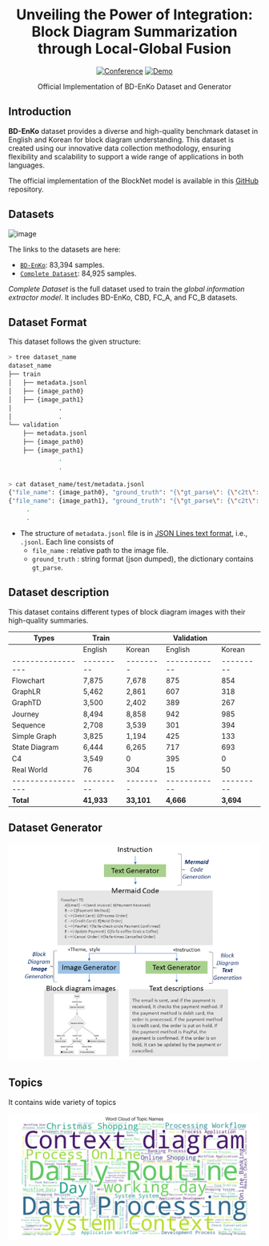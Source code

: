 <div align="center">
    
# Unveiling the Power of Integration: Block Diagram Summarization through Local-Global Fusion

[![Conference](https://img.shields.io/badge/ACL-2024-blue)](#how-to-cite)
[![Demo](https://img.shields.io/badge/Demo-Gradio-brightgreen)](#demo)

Official Implementation of BD-EnKo Dataset and Generator

</div>

## Introduction

**BD-EnKo** dataset provides a diverse and high-quality benchmark dataset in English and Korean for block diagram understanding. This dataset is created using our innovative data collection methodology, ensuring flexibility and scalability to support a wide range of applications in both languages.

The official implementation of the BlockNet model is available in this [GitHub](https://github.com/shreyanshu09/BlockNet) repository.

## Datasets

![image](misc/)

The links to the datasets are here:

- [`BD-EnKo`](https://huggingface.co/datasets/shreyanshu09/BD-EnKo): 83,394 samples.
- [`Complete Dataset`](https://huggingface.co/datasets/shreyanshu09/Block_Diagram): 84,925 samples.

*Complete Dataset* is the full dataset used to train the *global information extractor model*. It includes BD-EnKo, CBD, FC_A, and FC_B datasets.

## Dataset Format

This dataset follows the given structure:

```bash
> tree dataset_name
dataset_name
├── train
│   ├── metadata.jsonl
│   ├── {image_path0}
│   ├── {image_path1}
│             .
│             .
└── validation
    ├── metadata.jsonl
    ├── {image_path0}
    ├── {image_path1}
              .
              .

> cat dataset_name/test/metadata.jsonl
{"file_name": {image_path0}, "ground_truth": "{\"gt_parse\": {\"c2t\": \"{ground_truth_parse}\"}}"}
{"file_name": {image_path1}, "ground_truth": "{\"gt_parse\": {\"c2t\": \"{ground_truth_parse}\"}}"}
     .
     .
```

- The structure of `metadata.jsonl` file is in [JSON Lines text format](https://jsonlines.org), i.e., `.jsonl`. Each line consists of
  - `file_name` : relative path to the image file.
  - `ground_truth` : string format (json dumped), the dictionary contains `gt_parse`.


## Dataset description

This dataset contains different types of block diagram images with their high-quality summaries.

| Types           | Train |         | Validation |         |
|-----------------|-------|---------|------------|---------|
|                 | English | Korean | English    | Korean  |
|-----------------|---------|--------|------------|---------|
| Flowchart       | 7,875   | 7,678  | 875        | 854     |
| GraphLR         | 5,462   | 2,861  | 607        | 318     |
| GraphTD         | 3,500   | 2,402  | 389        | 267     |
| Journey         | 8,494   | 8,858  | 942        | 985     |
| Sequence        | 2,708   | 3,539  | 301        | 394     |
| Simple Graph    | 3,825   | 1,194  | 425        | 133     |
| State Diagram   | 6,444   | 6,265  | 717        | 693     |
| C4              | 3,549   | 0      | 395        | 0       |
| Real World      | 76      | 304    | 15         | 50      |
|-----------------|---------|--------|------------|---------|
| **Total**       | **41,933** | **33,101** | **4,666**    | **3,694** |


## Dataset Generator

![image](misc/data_gen.png)



## Topics

It contains wide variety of topics

![image](misc/wordcloud.png)


